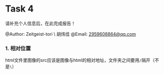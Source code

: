 # Task 4

请补充个人信息后，在此完成报告！

@Author:   Zeitgeist-tori \ 胡炜佳
@Email: 2959608864@qq.com

### 1. 相对位置
html文件里图像的src应该是图像与html的相对地址，文件夹之间要用`/`隔开（不是`\`）


